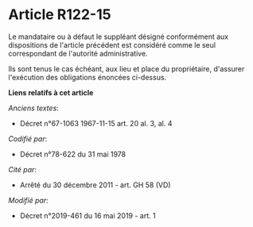# Article R122-15

Le mandataire ou à défaut le suppléant désigné conformément aux dispositions de l'article précédent est considéré comme le
seul correspondant de l'autorité administrative.

Ils sont tenus le cas échéant, aux lieu et place du propriétaire, d'assurer l'exécution des obligations énoncées ci-dessus.

**Liens relatifs à cet article**

_Anciens textes_:

  - Décret n°67-1063 1967-11-15 art. 20 al. 3, al. 4

_Codifié par_:

  - Décret n°78-622 du 31 mai 1978

_Cité par_:

  - Arrêté du 30 décembre 2011 - art. GH 58 (VD)

_Modifié par_:

  - Décret n°2019-461 du 16 mai 2019 - art. 1
